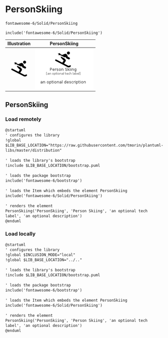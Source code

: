 # PersonSkiing


```text
fontawesome-6/Solid/PersonSkiing
```

```text
include('fontawesome-6/Solid/PersonSkiing')
```



| Illustration | PersonSkiing |
| :---: | :---: |
| ![illustration for Illustration](../../fontawesome-6/Solid/PersonSkiing.png) | ![illustration for PersonSkiing](../../fontawesome-6/Solid/PersonSkiing.Local.png) |




## PersonSkiing

### Load remotely
```plantuml
@startuml
' configures the library
!global $LIB_BASE_LOCATION="https://raw.githubusercontent.com/tmorin/plantuml-libs/master/distribution"

' loads the library's bootstrap
!include $LIB_BASE_LOCATION/bootstrap.puml

' loads the package bootstrap
include('fontawesome-6/bootstrap')

' loads the Item which embeds the element PersonSkiing
include('fontawesome-6/Solid/PersonSkiing')

' renders the element
PersonSkiing('PersonSkiing', 'Person Skiing', 'an optional tech label', 'an optional description')
@enduml
```

### Load locally
```plantuml
@startuml
' configures the library
!global $INCLUSION_MODE="local"
!global $LIB_BASE_LOCATION="../.."

' loads the library's bootstrap
!include $LIB_BASE_LOCATION/bootstrap.puml

' loads the package bootstrap
include('fontawesome-6/bootstrap')

' loads the Item which embeds the element PersonSkiing
include('fontawesome-6/Solid/PersonSkiing')

' renders the element
PersonSkiing('PersonSkiing', 'Person Skiing', 'an optional tech label', 'an optional description')
@enduml
```

